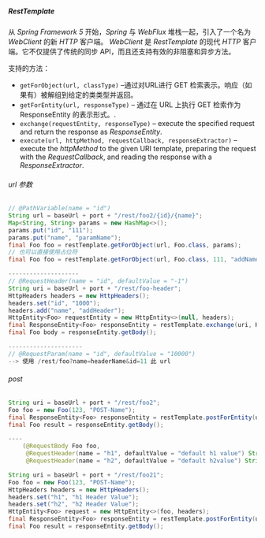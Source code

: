 ##### RestTemplate

从 *Spring Framework 5* 开始，*Spring* 与 *WebFlux* 堆栈一起，引入了一个名为 *WebClient* 的新 *HTTP* 客户端。 *WebClient* 是 *RestTemplate* 的现代 *HTTP* 客户端。它不仅提供了传统的同步 API，而且还支持有效的非阻塞和异步方法。

支持的方法：

- `getForObject(url, classType)` –通过对URL进行 GET 检索表示。响应（如果有）被解组到给定的类类型并返回。
- `getForEntity(url, responseType)` – 通过在 URL 上执行 GET 检索作为 ResponseEntity 的表示形式。.
- `exchange(requestEntity, responseType)` – execute the specified request and return the response as *ResponseEntity*.
- `execute(url, httpMethod, requestCallback, responseExtractor)` – execute the *httpMethod* to the given URI template, preparing the request with the *RequestCallback*, and reading the response with a *ResponseExtractor*.



###### url 参数

```java
// @PathVariable(name = "id")
String url = baseUrl + port + "/rest/foo2/{id}/{name}";
Map<String, String> params = new HashMap<>();
params.put("id", "111");
params.put("name", "paramName");
final Foo foo = restTemplate.getForObject(url, Foo.class, params);
// 也可以直接使用占位符
final Foo foo = restTemplate.getForObject(url, Foo.class, 111, "addName");

--------------------
// @RequestHeader(name = "id", defaultValue = "-1")
String uri = baseUrl + port + "/rest/foo-header";
HttpHeaders headers = new HttpHeaders();
headers.set("id", "1000");
headers.add("name", "addHeader");
HttpEntity<Foo> requestEntity = new HttpEntity<>(null, headers);
final ResponseEntity<Foo> responseEntity = restTemplate.exchange(uri, HttpMethod.GET, requestEntity, Foo.class);
final Foo body = responseEntity.getBody();

---------------------
// @RequestParam(name = "id", defaultValue = "10000")
--> 使用 /rest/foo?name=headerName&id=11 此 url
```

###### post

```java
String uri = baseUrl + port + "/rest/foo2";
Foo foo = new Foo(123, "POST-Name");
final ResponseEntity<Foo> responseEntity = restTemplate.postForEntity(uri, foo, Foo.class);
final Foo result = responseEntity.getBody();

----
    (@RequestBody Foo foo,
     @RequestHeader(name = "h1", defaultValue = "default h1 value") String h1,
     @RequestHeader(name = "h2", defaultValue = "default h2value") String h2)

String uri = baseUrl + port + "/rest/foo21";
Foo foo = new Foo(123, "POST-Name");
HttpHeaders headers = new HttpHeaders();
headers.set("h1", "h1 Header Value");
headers.set("h2", "h2 Header Value");
HttpEntity<Foo> request = new HttpEntity<>(foo, headers);
final ResponseEntity<Foo> responseEntity = restTemplate.postForEntity(uri, request, Foo.class);
final Foo result = responseEntity.getBody();
```

